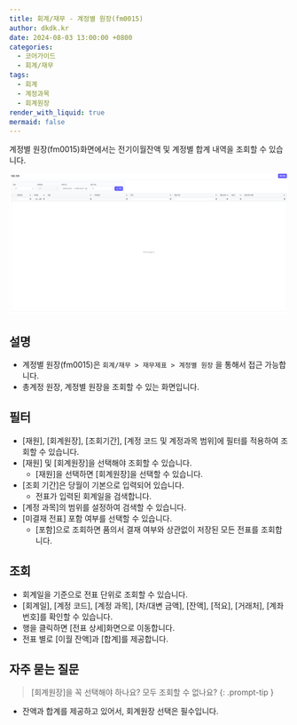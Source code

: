 ```yaml
---
title: 회계/재무 - 계정별 원장(fm0015)
author: dkdk.kr
date: 2024-08-03 13:00:00 +0800
categories:
  - 코어가이드
  - 회계/재무
tags:
  - 회계
  - 계정과목
  - 회계원장
render_with_liquid: true
mermaid: false
---
```

계정별 원장(fm0015)화면에서는 전기이월잔액 및 계정별 합계 내역을 조회할 수 있습니다. 

![](assets/img/Pasted%20image%2020250421124640.png)
## 설명

- 계정별 원장(fm0015)은 `회계/재무 > 재무제표 > 계정별 원장` 을 통해서 접근 가능합니다.
- 총계정 원장, 계정별 원장을 조회할 수 있는 화면입니다.  

## 필터
- [재원], [회계원장], [조회기간], [계정 코드 및 계정과목 범위]에 필터를 적용하여 조회할 수 있습니다.
- [재원] 및 [회계원장]을 선택해야 조회할 수 있습니다. 
	- [재원]을 선택하면 [회계원장]을 선택할 수 있습니다. 
- [조회 기간]은 당월이 기본으로 입력되어 있습니다.
	- 전표가 입력된 회계일을 검색합니다.
- [계정 과목]의 범위를 설정하여 검색할 수 있습니다. 
- [미결재 전표] 포함 여부를 선택할 수 있습니다.
	- [포함]으로 조회하면 품의서 결재 여부와 상관없이 저장된 모든 전표를 조회합니다.  

## 조회
- 회계일을 기준으로 전표 단위로 조회할 수 있습니다.
- [회계일], [계정 코드], [계정 과목],  [차/대변 금액], [잔액],  [적요], [거래처], [계좌번호]를 확인할 수 있습니다. 
- 행을 클릭하면 [전표 상세]화면으로 이동합니다.
- 전표 별로 [이월 잔액]과 [합계]를 제공합니다.

## 자주 묻는 질문

> [회계원장]을 꼭 선택해야 하나요? 모두 조회할 수 없나요?
{: .prompt-tip }

- 잔액과 합계를 제공하고 있어서, 회계원장 선택은 필수입니다.